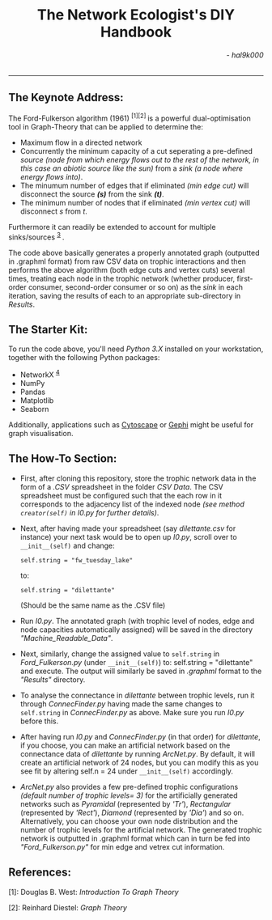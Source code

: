 #    <div style="text-align: center"> The Network Ecologist's DIY Handbook </div>
######  <div style="text-align: right"> - hal9k000 </div>
---
## The Keynote Address:

The Ford-Fulkerson algorithm (1961) <sup>[1][2] </sup> is a powerful dual-optimisation tool in Graph-Theory that can be applied to determine the:
* Maximum flow in a directed network
* Concurrently the minimum capacity of a cut seperating a pre-defined *source (node from which energy flows out to the rest of the network, in this case an abiotic source like the sun)* from a *sink (a node where energy flows into)*.
* The minumum number of edges that if eliminated *(min edge cut)* will disconnect the source ***(s)*** from the sink ***(t)***.
* The minimum number of nodes that if eliminated *(min vertex cut)* will disconnect *s* from *t*.

Furthermore it can readily be extended to account for multiple sinks/sources <sup>[3] </sup>.

The code above basically generates a properly annotated graph (outputted in .graphml format) from raw CSV data on trophic interactions and then performs the above algorithm (both edge cuts and vertex cuts) several times, treating each node in the trophic network (whether producer, first-order consumer, second-order consumer or so on) as the *sink* in each iteration, saving the results of each to an appropriate sub-directory in *Results*.

## The Starter Kit:

To run the code above, you'll need *Python 3.X* installed on your workstation, together with the following Python packages:
* NetworkX <sup>[4] </sup>
* NumPy
* Pandas
* Matplotlib
* Seaborn

Additionally, applications such as [Cytoscape](https://cytoscape.org/ "Cytoscape") or [Gephi](https://gephi.org/ "Gephi") might be useful for graph visualisation.

## The How-To Section:

* First, after cloning this repository, store the trophic network data in the form of a *.CSV* spreadsheet in the folder *CSV Data*. The CSV spreadsheet must be configured such that the each row in it corresponds to the adjacency list of the indexed node *(see method `creator(self)` in I0.py for further details)*.

* Next, after having made your spreadsheet (say  *dilettante.csv*  for instance) your next task would be to open up *I0.py*, scroll over to `__init__(self)` and change:

      self.string = "fw_tuesday_lake"

    to:

      self.string = "dilettante"

    (Should be the same name as the .CSV file)

* Run *I0.py*. The annotated graph (with trophic level of nodes, edge and node capacities automatically assigned) will be saved in the directory *"Machine_Readable_Data"*.

* Next, similarly, change the assigned value to `self.string` in *Ford_Fulkerson.py* (under `__init__(self)`) to:
      self.string = "dilettante"
and execute. The output will similarly be saved in *.graphml* format to the *"Results"* directory.

* To analyse the connectance in *dilettante* between trophic levels, run it through *ConnecFinder.py* having made the same changes to `self.string` in *ConnecFinder.py* as above. Make sure you run *I0.py* before this.

* After having run *I0.py* and *ConnecFinder.py* (in that order) for *dilettante*, if you choose, you can make an artificial network based on the connectance data of *dilettante* by running *ArcNet.py*. By default, it will create an artificial network of 24 nodes, but you can modify this as you see fit by altering
      self.n = 24
under `__init__(self)` accordingly.

* *ArcNet.py* also provides a few pre-defined trophic configurations *(default number of trophic levels= 3)* for the artificially generated networks such as *Pyramidal* (represented by *'Tr'*), *Rectangular* (represented by *'Rect'*), *Diamond* (represented by *'Dia'*) and so on. Alternatively, you can choose your own node distribution and the number of trophic levels for the artificial network. The generated trophic network is outputted in .graphml format which can in turn be fed into *"Ford_Fulkerson.py"* for min edge and vetrex cut information.

## References:

[1]: Douglas B. West: *Introduction To Graph Theory*

[2]: Reinhard Diestel: *Graph Theory*

[3]: https://www.cs.cmu.edu/~ckingsf/bioinfo-lectures/flowext.pdf "Carl Kingsford's slides on extensions to Ford-Fulkerson"

[4]: https://networkx.github.io/documentation/networkx-2.3/reference/introduction.html "NetworkX Introduction"
